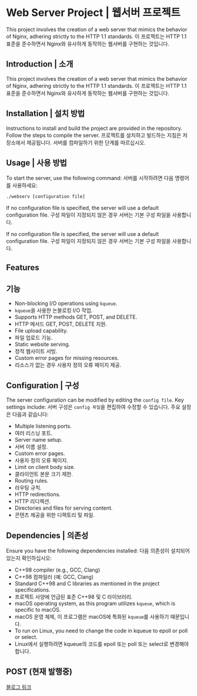 # Web Server Project | 웹서버 프로젝트

This project involves the creation of a web server that mimics the behavior of Nginx, adhering strictly to the HTTP 1.1 standards.
이 프로젝트는 HTTP 1.1 표준을 준수하면서 Nginx와 유사하게 동작하는 웹서버를 구현하는 것입니다.

## Introduction | 소개

This project involves the creation of a web server that mimics the behavior of Nginx, adhering strictly to the HTTP 1.1 standards.
이 프로젝트는 HTTP 1.1 표준을 준수하면서 Nginx와 유사하게 동작하는 웹서버를 구현하는 것입니다.

## Installation | 설치 방법

Instructions to install and build the project are provided in the repository. Follow the steps to compile the server.
프로젝트를 설치하고 빌드하는 지침은 저장소에서 제공됩니다. 서버를 컴파일하기 위한 단계를 따르십시오.

## Usage | 사용 방법

To start the server, use the following command:
서버를 시작하려면 다음 명령어를 사용하세요:

```bash
./webserv [configuration file]
```
If no configuration file is specified, the server will use a default configuration file.
구성 파일이 지정되지 않은 경우 서버는 기본 구성 파일을 사용합니다.

If no configuration file is specified, the server will use a default configuration file.
구성 파일이 지정되지 않은 경우 서버는 기본 구성 파일을 사용합니다.

## Features
## 기능

- Non-blocking I/O operations using `kqueue`.
- `kqueue`을 사용한 논블로킹 I/O 작업.
- Supports HTTP methods GET, POST, and DELETE.
- HTTP 메서드 GET, POST, DELETE 지원.
- File upload capability.
- 파일 업로드 기능.
- Static website serving.
- 정적 웹사이트 서빙.
- Custom error pages for missing resources.
- 리소스가 없는 경우 사용자 정의 오류 페이지 제공.

## Configuration | 구성

The server configuration can be modified by editing the `config file`. Key settings include:
서버 구성은 `config 파일`을 편집하여 수정할 수 있습니다. 주요 설정은 다음과 같습니다:

- Multiple listening ports.
- 여러 리스닝 포트.
- Server name setup.
- 서버 이름 설정.
- Custom error pages.
- 사용자 정의 오류 페이지.
- Limit on client body size.
- 클라이언트 본문 크기 제한.
- Routing rules.
- 라우팅 규칙.
- HTTP redirections.
- HTTP 리디렉션.
- Directories and files for serving content.
- 콘텐츠 제공을 위한 디렉토리 및 파일.

## Dependencies | 의존성

Ensure you have the following dependencies installed:
다음 의존성이 설치되어 있는지 확인하십시오:

- C++98 compiler (e.g., GCC, Clang)
- C++98 컴파일러 (예: GCC, Clang)
- Standard C++98 and C libraries as mentioned in the project specifications.
- 프로젝트 사양에 언급된 표준 C++98 및 C 라이브러리.
- macOS operating system, as this program utilizes `kqueue`, which is specific to macOS.
- macOS 운영 체제, 이 프로그램은 macOS에 특화된 `kqueue`를 사용하기 때문입니다.
- To run on Linux, you need to change the code in kqueue to epoll or poll or select.
- Linux에서 실행하려면 kqueue의 코드를 epoll 또는 poll 또는 select로 변경해야 합니다.

## POST (현재 발행중)
[블로그 링크](https://haward.tistory.com/category/42Seoul/webserv)
